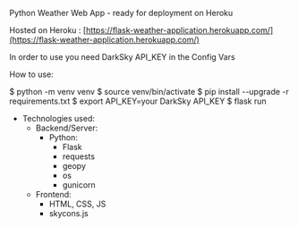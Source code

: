 Python Weather Web App - ready for deployment on Heroku

Hosted on Heroku :  [https://flask-weather-application.herokuapp.com/](https://flask-weather-application.herokuapp.com/)

In order to use you need DarkSky API_KEY in the Config Vars

How to use:

$ python -m venv venv
$ source venv/bin/activate
$ pip install --upgrade -r requirements.txt
$ export API_KEY=your DarkSky API_KEY
$ flask run

- Technologies used:
	- Backend/Server:
		- Python:
			- Flask
			- requests
			- geopy
			 - os
			 - gunicorn
	- Frontend:
		- HTML, CSS, JS
		- skycons.js

